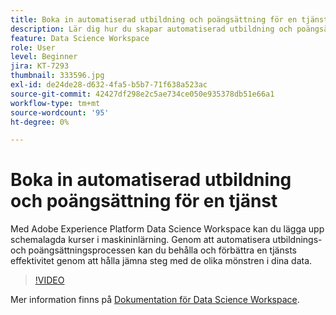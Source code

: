 ```yaml
---
title: Boka in automatiserad utbildning och poängsättning för en tjänst
description: Lär dig hur du skapar automatiserad utbildning och poängsättning för en tjänst i Data Science Workspace.
feature: Data Science Workspace
role: User
level: Beginner
jira: KT-7293
thumbnail: 333596.jpg
exl-id: de24de28-d632-4fa5-b5b7-71f638a523ac
source-git-commit: 42427df298e2c5ae734ce050e935378db51e66a1
workflow-type: tm+mt
source-wordcount: '95'
ht-degree: 0%

---
```


# Boka in automatiserad utbildning och poängsättning för en tjänst

Med Adobe Experience Platform Data Science Workspace kan du lägga upp schemalagda kurser i maskininlärning. Genom att automatisera utbildnings- och poängsättningsprocessen kan du behålla och förbättra en tjänsts effektivitet genom att hålla jämna steg med de olika mönstren i dina data.

>[!VIDEO](https://video.tv.adobe.com/v/333596?quality=12&learn=on)

Mer information finns på [Dokumentation för Data Science Workspace](https://experienceleague.adobe.com/docs/experience-platform/data-science-workspace/home.html).
